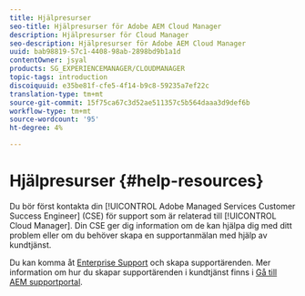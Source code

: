 ```yaml
---
title: Hjälpresurser
seo-title: Hjälpresurser för Adobe AEM Cloud Manager
description: Hjälpresurser för Cloud Manager
seo-description: Hjälpresurser för Adobe AEM Cloud Manager
uuid: bab98819-57c1-4408-98ab-2898bd9b1a1d
contentOwner: jsyal
products: SG_EXPERIENCEMANAGER/CLOUDMANAGER
topic-tags: introduction
discoiquuid: e35be81f-cfe5-4f14-b9c8-59235a7ef22c
translation-type: tm+mt
source-git-commit: 15f75ca67c3d52ae511357c5b564daaa3d9def6b
workflow-type: tm+mt
source-wordcount: '95'
ht-degree: 4%

---
```



# Hjälpresurser {#help-resources}

Du bör först kontakta din [!UICONTROL Adobe Managed Services Customer Success Engineer] (CSE) för support som är relaterad till [!UICONTROL Cloud Manager]. Din CSE ger dig information om de kan hjälpa dig med ditt problem eller om du behöver skapa en supportanmälan med hjälp av kundtjänst.

Du kan komma åt [Enterprise Support](https://helpx.adobe.com/se/contact/enterprise-support.ec.html) och skapa supportärenden. Mer information om hur du skapar supportärenden i kundtjänst finns i [Gå till AEM supportportal](https://help.adobe.com/experience-manager/kb/accessing-aem-support-portal.html).
